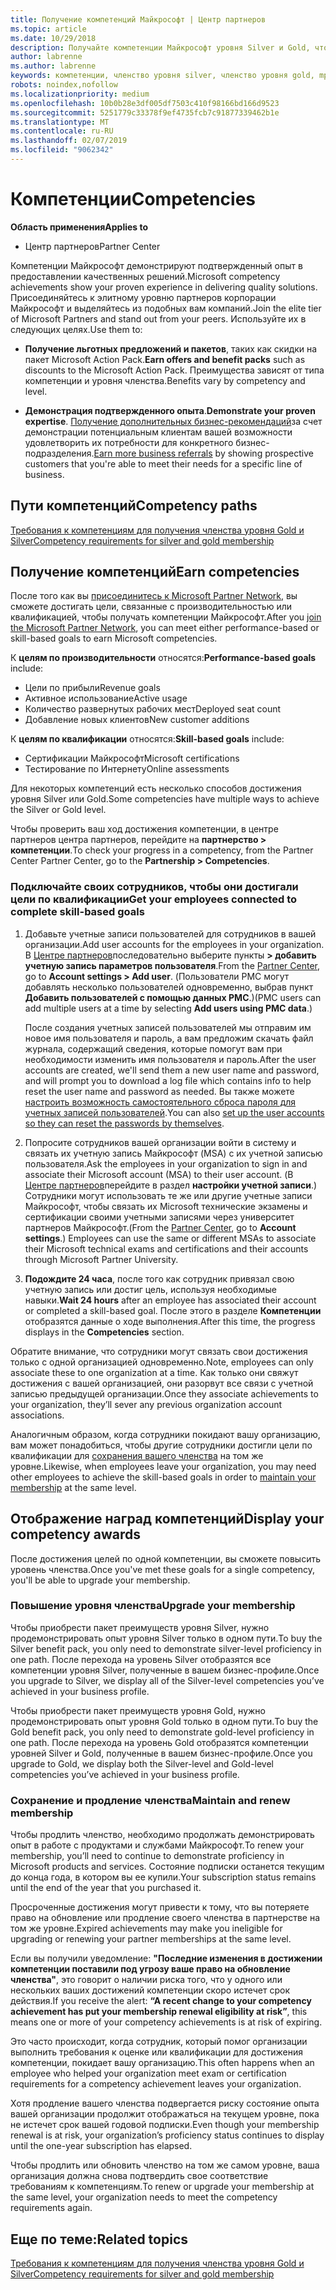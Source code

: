 ```yaml
---
title: Получение компетенций Майкрософт | Центр партнеров
ms.topic: article
ms.date: 10/29/2018
description: Получайте компетенции Майкрософт уровня Silver и Gold, чтобы продемонстрировать свой подтвержденный опыт в предоставлении качественных решений в специализированной зоне бизнеса
author: labrenne
ms.author: labrenne
keywords: компетенции, членство уровня silver, членство уровня gold, mpn, MAPS, опыт, преимущества, показатели производительности, целевые навыки
robots: noindex,nofollow
ms.localizationpriority: medium
ms.openlocfilehash: 10b0b28e3df005df7503c410f98166bd166d9523
ms.sourcegitcommit: 5251779c33378f9ef4735fcb7c91877339462b1e
ms.translationtype: MT
ms.contentlocale: ru-RU
ms.lasthandoff: 02/07/2019
ms.locfileid: "9062342"
---
```

<!--
•   FWLink https://go.microsoft.com/fwlink/?linkid=851080 : top of page
•   FWLink https://go.microsoft.com/fwlink/?linkid=851281: top of page (duplicate)
•   FWLink https://go.microsoft.com/fwlink/?linkid=851079: Competencies (#attainment_paths)
•   FWLink https://go.microsoft.com/fwlink/?linkid=851081: Maintain and renew membership (#maintain_membership)
•   FWLink https://go.microsoft.com/fwlink/?linkid=851082: Get your employees connected to complete skill-based goals (#associating_achievements)
•   FWLink https://go.microsoft.com/fwlink/?linkid=851083 : Achievement overrides (#achievement_override)
•   FWLink: https://go.microsoft.com/fwlink/?linkid=851236: UI link, goes to the place where you import new users. Temporarily points to the Partner Center homepage.
•   FWLink: https://go.microsoft.com/fwlink/?linkid=851607 :Will go to the docs page for Silver/Gold competency achievements. Currently goes to https://partnercenter.microsoft.com/partner/cloud-solution-provider 

 -->

# <a name="competencies"></a><span data-ttu-id="b5d3f-104">Компетенции</span><span class="sxs-lookup"><span data-stu-id="b5d3f-104">Competencies</span></span>

**<span data-ttu-id="b5d3f-105">Область применения</span><span class="sxs-lookup"><span data-stu-id="b5d3f-105">Applies to</span></span>**
-  <span data-ttu-id="b5d3f-106">Центр партнеров</span><span class="sxs-lookup"><span data-stu-id="b5d3f-106">Partner Center</span></span>

<span data-ttu-id="b5d3f-107">Компетенции Майкрософт демонстрируют подтвержденный опыт в предоставлении качественных решений.</span><span class="sxs-lookup"><span data-stu-id="b5d3f-107">Microsoft competency achievements show your proven experience in delivering quality solutions.</span></span> <span data-ttu-id="b5d3f-108">Присоединяйтесь к элитному уровню партнеров корпорации Майкрософт и выделяйтесь из подобных вам компаний.</span><span class="sxs-lookup"><span data-stu-id="b5d3f-108">Join the elite tier of Microsoft Partners and stand out from your peers.</span></span> <span data-ttu-id="b5d3f-109">Используйте их в следующих целях.</span><span class="sxs-lookup"><span data-stu-id="b5d3f-109">Use them to:</span></span> 

*  <span data-ttu-id="b5d3f-110">**Получение льготных предложений и пакетов**, таких как скидки на пакет Microsoft Action Pack.</span><span class="sxs-lookup"><span data-stu-id="b5d3f-110">**Earn offers and benefit packs** such as discounts to the Microsoft Action Pack.</span></span> <span data-ttu-id="b5d3f-111">Преимущества зависят от типа компетенции и уровня членства.</span><span class="sxs-lookup"><span data-stu-id="b5d3f-111">Benefits vary by competency and level.</span></span> 

*  <span data-ttu-id="b5d3f-112">**Демонстрация подтвержденного опыта**.</span><span class="sxs-lookup"><span data-stu-id="b5d3f-112">**Demonstrate your proven expertise**.</span></span> <span data-ttu-id="b5d3f-113">[Получение дополнительных бизнес-рекомендаций](referrals.md)за счет демонстрации потенциальным клиентам вашей возможности удовлетворить их потребности для конкретного бизнес-подразделения.</span><span class="sxs-lookup"><span data-stu-id="b5d3f-113">[Earn more business referrals](referrals.md) by showing prospective customers that you're able to meet their needs for a specific line of business.</span></span>

## <a href="" id="attainment_paths"></a> <span data-ttu-id="b5d3f-114">Пути компетенций</span><span class="sxs-lookup"><span data-stu-id="b5d3f-114">Competency paths</span></span>

[<span data-ttu-id="b5d3f-115">Требования к компетенциям для получения членства уровня Gold и Silver</span><span class="sxs-lookup"><span data-stu-id="b5d3f-115">Competency requirements for silver and gold membership</span></span>](learn-about-competencies.md)

## <a name="earn-competencies"></a><span data-ttu-id="b5d3f-116">Получение компетенций</span><span class="sxs-lookup"><span data-stu-id="b5d3f-116">Earn competencies</span></span>

<span data-ttu-id="b5d3f-117">После того как вы [присоединитесь к Microsoft Partner Network](mpn-overview.md), вы сможете достигать цели, связанные с производительностью или квалификацией, чтобы получать компетенции Майкрософт.</span><span class="sxs-lookup"><span data-stu-id="b5d3f-117">After you [join the Microsoft Partner Network](mpn-overview.md), you can meet either performance-based or skill-based goals to earn Microsoft competencies.</span></span> 

<span data-ttu-id="b5d3f-118">К **целям по производительности** относятся:</span><span class="sxs-lookup"><span data-stu-id="b5d3f-118">**Performance-based goals** include:</span></span> 
* <span data-ttu-id="b5d3f-119">Цели по прибыли</span><span class="sxs-lookup"><span data-stu-id="b5d3f-119">Revenue goals</span></span>
* <span data-ttu-id="b5d3f-120">Активное использование</span><span class="sxs-lookup"><span data-stu-id="b5d3f-120">Active usage</span></span>
* <span data-ttu-id="b5d3f-121">Количество развернутых рабочих мест</span><span class="sxs-lookup"><span data-stu-id="b5d3f-121">Deployed seat count</span></span>
* <span data-ttu-id="b5d3f-122">Добавление новых клиентов</span><span class="sxs-lookup"><span data-stu-id="b5d3f-122">New customer additions</span></span>

<span data-ttu-id="b5d3f-123">К **целям по квалификации** относятся:</span><span class="sxs-lookup"><span data-stu-id="b5d3f-123">**Skill-based goals** include:</span></span> 
* <span data-ttu-id="b5d3f-124">Сертификации Майкрософт</span><span class="sxs-lookup"><span data-stu-id="b5d3f-124">Microsoft certifications</span></span>
* <span data-ttu-id="b5d3f-125">Тестирование по Интернету</span><span class="sxs-lookup"><span data-stu-id="b5d3f-125">Online assessments</span></span> 

<span data-ttu-id="b5d3f-126">Для некоторых компетенций есть несколько способов достижения уровня Silver или Gold.</span><span class="sxs-lookup"><span data-stu-id="b5d3f-126">Some competencies have multiple ways to achieve the Silver or Gold level.</span></span>

<span data-ttu-id="b5d3f-127">Чтобы проверить ваш ход достижения компетенции, в центре партнеров центра партнеров, перейдите на **партнерство > компетенции**.</span><span class="sxs-lookup"><span data-stu-id="b5d3f-127">To check your progress in a competency, from the Partner Center Partner Center, go to the **Partnership > Competencies**.</span></span> 

### <a href="" id="associating_achievements"></a><span data-ttu-id="b5d3f-128">Подключайте своих сотрудников, чтобы они достигали цели по квалификации</span><span class="sxs-lookup"><span data-stu-id="b5d3f-128">Get your employees connected to complete skill-based goals</span></span>

1.  <span data-ttu-id="b5d3f-129">Добавьте учетные записи пользователей для сотрудников в вашей организации.</span><span class="sxs-lookup"><span data-stu-id="b5d3f-129">Add user accounts for the employees in your organization.</span></span> <span data-ttu-id="b5d3f-130">В [Центре партнеров](http://partnercenter.microsoft.com)последовательно выберите пункты **> добавить учетную запись параметров пользователя**.</span><span class="sxs-lookup"><span data-stu-id="b5d3f-130">From the [Partner Center](http://partnercenter.microsoft.com), go to **Account settings > Add user**.</span></span> <span data-ttu-id="b5d3f-131">(Пользователи PMC могут добавлять несколько пользователей одновременно, выбрав пункт **Добавить пользователей с помощью данных PMC**.)</span><span class="sxs-lookup"><span data-stu-id="b5d3f-131">(PMC users can add multiple users at a time by selecting **Add users using PMC data**.)</span></span>

    <span data-ttu-id="b5d3f-132">После создания учетных записей пользователей мы отправим им новое имя пользователя и пароль, а вам предложим скачать файл журнала, содержащий сведения, которые помогут вам при необходимости изменить имя пользователя и пароль.</span><span class="sxs-lookup"><span data-stu-id="b5d3f-132">After the user accounts are created, we'll send them a new user name and password, and will prompt you to download a log file which contains info to help reset the user name and password as needed.</span></span> <span data-ttu-id="b5d3f-133">Вы также можете [настроить возможность самостоятельного сброса пароля для учетных записей пользователей](https://docs.microsoft.com/en-us/azure/active-directory/active-directory-passwords-getting-started).</span><span class="sxs-lookup"><span data-stu-id="b5d3f-133">You can also [set up the user accounts so they can reset the passwords by themselves](https://docs.microsoft.com/en-us/azure/active-directory/active-directory-passwords-getting-started).</span></span>

2. <span data-ttu-id="b5d3f-134">Попросите сотрудников вашей организации войти в систему и связать их учетную запись Майкрософт (MSA) с их учетной записью пользователя.</span><span class="sxs-lookup"><span data-stu-id="b5d3f-134">Ask the employees in your organization to sign in and associate their Microsoft account (MSA) to their user account.</span></span> <span data-ttu-id="b5d3f-135">(В [Центре партнеров](http://partnercenter.microsoft.com)перейдите в раздел **настройки учетной записи**.) Сотрудники могут использовать те же или другие учетные записи Майкрософт, чтобы связать их Microsoft технические экзамены и сертификации своими учетными записями через университет партнеров Майкрософт.</span><span class="sxs-lookup"><span data-stu-id="b5d3f-135">(From the [Partner Center](http://partnercenter.microsoft.com), go to **Account settings**.) Employees can use the same or different MSAs to associate their Microsoft technical exams and certifications and their accounts through Microsoft Partner University.</span></span>

3.  <span data-ttu-id="b5d3f-136">**Подождите 24 часа**, после того как сотрудник привязал свою учетную запись или достиг цель, используя необходимые навыки.</span><span class="sxs-lookup"><span data-stu-id="b5d3f-136">**Wait 24 hours** after an employee has associated their account or completed a skill-based goal.</span></span> <span data-ttu-id="b5d3f-137">После этого в разделе **Компетенции** отобразятся данные о ходе выполнения.</span><span class="sxs-lookup"><span data-stu-id="b5d3f-137">After this time, the progress displays in the **Competencies** section.</span></span>

<span data-ttu-id="b5d3f-138">Обратите внимание, что сотрудники могут связать свои достижения только с одной организацией одновременно.</span><span class="sxs-lookup"><span data-stu-id="b5d3f-138">Note, employees can only associate these to one organization at a time.</span></span> <span data-ttu-id="b5d3f-139">Как только они свяжут достижения с вашей организацией, они разорвут все связи с учетной записью предыдущей организации.</span><span class="sxs-lookup"><span data-stu-id="b5d3f-139">Once they associate achievements to your organization, they’ll sever any previous organization account associations.</span></span>

<span data-ttu-id="b5d3f-140">Аналогичным образом, когда сотрудники покидают вашу организацию, вам может понадобиться, чтобы другие сотрудники достигли цели по квалификации для [сохранения вашего членства](#maintaining_membership) на том же уровне.</span><span class="sxs-lookup"><span data-stu-id="b5d3f-140">Likewise, when employees leave your organization, you may need other employees to achieve the skill-based goals in order to [maintain your membership](#maintaining_membership) at the same level.</span></span>

## <a name="display-your-competency-awards"></a><span data-ttu-id="b5d3f-141">Отображение наград компетенций</span><span class="sxs-lookup"><span data-stu-id="b5d3f-141">Display your competency awards</span></span>

<span data-ttu-id="b5d3f-142">После достижения целей по одной компетенции, вы сможете повысить уровень членства.</span><span class="sxs-lookup"><span data-stu-id="b5d3f-142">Once you've met these goals for a single competency, you'll be able to upgrade your membership.</span></span>

### <a name="upgrade-your-membership"></a><span data-ttu-id="b5d3f-143">Повышение уровня членства</span><span class="sxs-lookup"><span data-stu-id="b5d3f-143">Upgrade your membership</span></span>

<span data-ttu-id="b5d3f-144">Чтобы приобрести пакет преимуществ уровня Silver, нужно продемонстрировать опыт уровня Silver только в одном пути.</span><span class="sxs-lookup"><span data-stu-id="b5d3f-144">To buy the Silver benefit pack, you only need to demonstrate silver-level proficiency in one path.</span></span> <span data-ttu-id="b5d3f-145">После перехода на уровень Silver отобразятся все компетенции уровня Silver, полученные в вашем бизнес-профиле.</span><span class="sxs-lookup"><span data-stu-id="b5d3f-145">Once you upgrade to Silver, we display all of the Silver-level competencies you’ve achieved in your business profile.</span></span> 

<span data-ttu-id="b5d3f-146">Чтобы приобрести пакет преимуществ уровня Gold, нужно продемонстрировать опыт уровня Gold только в одном пути.</span><span class="sxs-lookup"><span data-stu-id="b5d3f-146">To buy the Gold benefit pack, you only need to demonstrate gold-level proficiency in one path.</span></span> <span data-ttu-id="b5d3f-147">После перехода на уровень Gold отобразятся компетенции уровней Silver и Gold, полученные в вашем бизнес-профиле.</span><span class="sxs-lookup"><span data-stu-id="b5d3f-147">Once you upgrade to Gold, we display both the Silver-level and Gold-level competencies you’ve achieved in your business profile.</span></span> 

### <a href="" id="maintain_membership"></a> <span data-ttu-id="b5d3f-148">Сохранение и продление членства</span><span class="sxs-lookup"><span data-stu-id="b5d3f-148">Maintain and renew membership</span></span>

<span data-ttu-id="b5d3f-149">Чтобы продлить членство, необходимо продолжать демонстрировать опыт в работе с продуктами и службами Майкрософт.</span><span class="sxs-lookup"><span data-stu-id="b5d3f-149">To renew your membership, you’ll need to continue to demonstrate proficiency in Microsoft products and services.</span></span> <span data-ttu-id="b5d3f-150">Состояние подписки останется текущим до конца года, в котором вы ее купили.</span><span class="sxs-lookup"><span data-stu-id="b5d3f-150">Your subscription status remains until the end of the year that you purchased it.</span></span>

<span data-ttu-id="b5d3f-151">Просроченные достижения могут привести к тому, что вы потеряете право на обновление или продление своего членства в партнерстве на том же уровне.</span><span class="sxs-lookup"><span data-stu-id="b5d3f-151">Expired achievements may make you ineligible for upgrading or renewing your partner memberships at the same level.</span></span> 

<span data-ttu-id="b5d3f-152">Если вы получили уведомление: **"Последние изменения в достижении компетенции поставили под угрозу ваше право на обновление членства"**, это говорит о наличии риска того, что у одного или нескольких ваших достижений компетенции скоро истечет срок действия.</span><span class="sxs-lookup"><span data-stu-id="b5d3f-152">If you receive the alert: **“A recent change to your competency achievement has put your membership renewal eligibility at risk”**, this means one or more of your competency achievements is at risk of expiring.</span></span> 

<span data-ttu-id="b5d3f-153">Это часто происходит, когда сотрудник, который помог организации выполнить требования к оценке или квалификации для достижения компетенции, покидает вашу организацию.</span><span class="sxs-lookup"><span data-stu-id="b5d3f-153">This often happens when an employee who helped your organization meet exam or certification requirements for a competency achievement leaves your organization.</span></span> 

<span data-ttu-id="b5d3f-154">Хотя продление вашего членства подвергается риску состояние опыта вашей организации продолжит отображаться на текущем уровне, пока не истечет срок вашей годовой подписки.</span><span class="sxs-lookup"><span data-stu-id="b5d3f-154">Even though your membership renewal is at risk, your organization’s proficiency status continues to display until the one-year subscription has elapsed.</span></span>

<span data-ttu-id="b5d3f-155">Чтобы продлить или обновить членство на том же самом уровне, ваша организация должна снова подтвердить свое соответствие требованиям к компетенциям.</span><span class="sxs-lookup"><span data-stu-id="b5d3f-155">To renew or upgrade your membership at the same level, your organization needs to meet the competency requirements again.</span></span>

## <a name="related-topics"></a><span data-ttu-id="b5d3f-156">Еще по теме:</span><span class="sxs-lookup"><span data-stu-id="b5d3f-156">Related topics</span></span>

[<span data-ttu-id="b5d3f-157">Требования к компетенциям для получения членства уровня Gold и Silver</span><span class="sxs-lookup"><span data-stu-id="b5d3f-157">Competency requirements for silver and gold membership</span></span>](learn-about-competencies.md)
